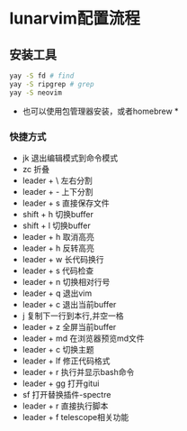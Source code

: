 # lunarvim配置流程

## 安装工具
```sh
yay -S fd # find
yay -S ripgrep # grep
yay -S neovim 
```
* 也可以使用包管理器安装，或者homebrew *





### 快捷方式
- jk          退出编辑模式到命令模式
- zc          折叠
- leader + \  左右分割
- leader + -  上下分割
- leader + s  直接保存文件
- shift + h   切换buffer
- shift + l   切换buffer
- leader + h  取消高亮
- leader + h  反转高亮
- leader + w  长代码换行
- leader + s  代码检查
- leader + n  切换相对行号
- leader + q  退出vim
- leader + c  退出当前buffer
- j           复制下一行到本行,并空一格
- leader + z  全屏当前buffer
- leader + md 在浏览器预览md文件
- leader + c  切换主题
- leader + lf 修正代码格式
- leader + r  执行并显示bash命令
- leader + gg 打开gitui
- sf          打开替换插件-spectre
- leader + r  直接执行脚本
- leader + f  telescope相关功能

